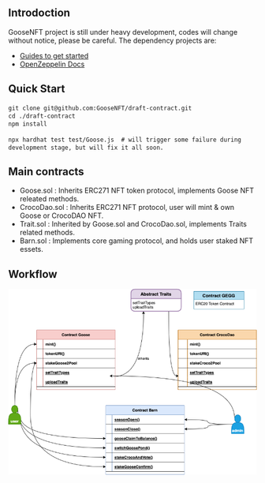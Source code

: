 ## Introdoction
GooseNFT project is still under heavy development, codes will change without notice, please be careful.
The dependency projects are:

- [Guides to get started](https://hardhat.org/getting-started/)
- [OpenZeppelin Docs](https://docs.openzeppelin.com/contracts/4.x/)

## Quick Start

```
git clone git@github.com:GooseNFT/draft-contract.git
cd ./draft-contract
npm install 

npx hardhat test test/Goose.js  # will trigger some failure during development stage, but will fix it all soon.
```

## Main contracts

 - Goose.sol : Inherits ERC271 NFT token protocol, implements Goose NFT releated methods.
 - CrocoDao.sol : Inherits ERC271 NFT protocol, user will mint & own Goose or CrocoDAO NFT.
 - Trait.sol : Inherited by Goose.sol and CrocoDao.sol, implements Traits related methods.
 - Barn.sol : Implements core gaming protocol, and holds user staked NFT essets.

## Workflow


 ![GooseNFT Diagram](./resources/GooseNFT.drawio.png "GooseNFT Diagram")

